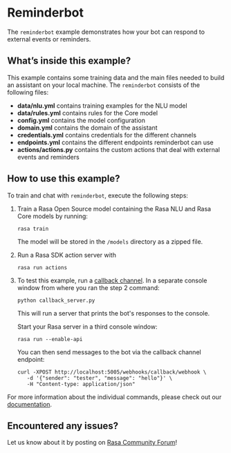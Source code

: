 # Reminderbot

The `reminderbot` example demonstrates how your bot can respond to external events or reminders.

## What’s inside this example?

This example contains some training data and the main files needed to build an
assistant on your local machine. The `reminderbot` consists of the following files:

- **data/nlu.yml** contains training examples for the NLU model
- **data/rules.yml** contains rules for the Core model
- **config.yml** contains the model configuration
- **domain.yml** contains the domain of the assistant
- **credentials.yml** contains credentials for the different channels
- **endpoints.yml** contains the different endpoints reminderbot can use
- **actions/actions.py** contains the custom actions that deal with external events and reminders

## How to use this example?

To train and chat with `reminderbot`, execute the following steps:

1. Train a Rasa Open Source model containing the Rasa NLU and Rasa Core models by running:
    ```
    rasa train
    ```
    The model will be stored in the `/models` directory as a zipped file.

2. Run a Rasa SDK action server with
    ```
    rasa run actions
    ```

3. To test this example, run a
   [callback channel](https://rasa.com/docs/rasa-pro/connectors/your-own-website#callbackinput).
   In a separate console window from where you ran the step 2 command:
    ```
    python callback_server.py
    ```

   This will run a server that prints the bot's responses to the console.

   Start your Rasa server in a third console window:
   ```
   rasa run --enable-api
   ```

   You can then send messages to the bot via the callback channel endpoint:
   ```
   curl -XPOST http://localhost:5005/webhooks/callback/webhook \
      -d '{"sender": "tester", "message": "hello"}' \
      -H "Content-type: application/json"
   ```

For more information about the individual commands, please check out our
[documentation](http://rasa.com/docs/rasa/command-line-interface).

## Encountered any issues?
Let us know about it by posting on [Rasa Community Forum](https://forum.rasa.com)!
